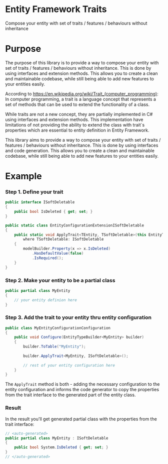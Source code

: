 # Entity Framework Traits
Compose your entity with set of traits / features / behaviours without inheritance

# Purpose

The purpose of this library is to provide a way to compose your entity with set of traits / features / behaviours without inheritance. This is done by using interfaces and extension methods. This allows you to create a clean and maintainable codebase, while still being able to add new features to your entities easily.

According to https://en.wikipedia.org/wiki/Trait_(computer_programming): In computer programming, a trait is a language concept that represents a set of methods that can be used to extend the functionality of a class.

While traits are not a new concept, they are partially implemented in C# using interfaces and extension methods. This implementation have limitations of not providing the ability to extend the class with trait`s properties which are essential to entity definition in Entity Framework.

This library aims to provide a way to compose your entity with set of traits / features / behaviours without inheritance. This is done by using interfaces and code generation. This allows you to create a clean and maintainable codebase, while still being able to add new features to your entities easily.

# Example

### Step 1. Define your trait
```csharp
public interface ISoftDeletable
{
    public bool IsDeleted { get; set; }   
}

public static class EntityConfigurationExtensionISoftDeletable
{
    public static void ApplyTrait<TEntity, TSoftDeletable>(this EntityTypeBuilder<TEntity> modelBuilder) where TEntity : class, ISoftDeletable 
        where TSoftDeletable: ISoftDeletable
    {
        modelBuilder.Property(x => x.IsDeleted)
            .HasDefaultValue(false)
            .IsRequired();
    }
}
```

### Step 2. Make your entity to be a partial class

```csharp
public partial class MyEntity 
{
    // your entity definion here    
}
```

### Step 3. Add the trait to your entity thru entity configuration
```csharp
public class MyEntityConfigurationConfiguration
{    
    public void Configure(EntityTypeBuilder<MyEntity> builder)
    {
        builder.ToTable("MyEntity");
        
        builder.ApplyTrait<MyEntity, ISoftDeletable>();
        
        // rest of your entity configuration here
    }
}
```

The `ApplyTrait` method is both - adding the necessary configuration to the entity configuration and informs the code generator to copy the properties from the trait interface to the generated part of the entity class.

### Result

In the result you'll get generated partial class with the properties from the trait interface:

```csharp
// <auto-generated>
public partial class MyEntity : ISoftDeletable
{
    public bool System.IsDeleted { get; set; }
}
// </auto-generated>

```